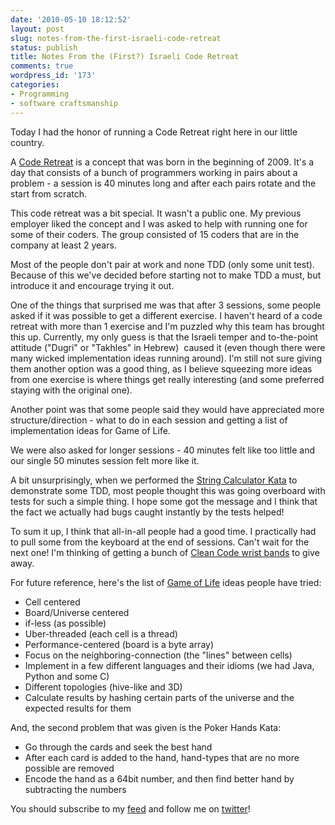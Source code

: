 ```yaml
---
date: '2010-05-10 18:12:52'
layout: post
slug: notes-from-the-first-israeli-code-retreat
status: publish
title: Notes From the (First?) Israeli Code Retreat
comments: true
wordpress_id: '173'
categories:
- Programming
- software craftsmanship
---
```


Today I had the honor of running a Code Retreat right here in our little country.

A [Code Retreat](http://www.coderetreat.com/) is a concept that was born in the beginning of 2009. It's a day that consists of a bunch of programmers working in pairs about a problem - a session is 40 minutes long and after each pairs rotate and the start from scratch.

This code retreat was a bit special. It wasn't a public one. My previous employer liked the concept and I was asked to help with running one for some of their coders. The group consisted of 15 coders that are in the company at least 2 years.

Most of the people don't pair at work and none TDD (only some unit test). Because of this we've decided before starting not to make TDD a must, but introduce it and encourage trying it out.

One of the things that surprised me was that after 3 sessions, some people asked if it was possible to get a different exercise. I haven't heard of a code retreat with more than 1 exercise and I'm puzzled why this team has brought this up. Currently, my only guess is that the Israeli temper and to-the-point attitude ("Dugri" or "Takhles" in Hebrew)  caused it (even though there were many wicked implementation ideas running around). I'm still not sure giving them another option was a good thing, as I believe squeezing more ideas from one exercise is where things get really interesting (and some preferred staying with the original one).

Another point was that some people said they would have appreciated more structure/direction - what to do in each session and getting a list of implementation ideas for Game of Life.

We were also asked for longer sessions - 40 minutes felt like too little and our single 50 minutes session felt more like it.

A bit unsurprisingly, when we performed the [String Calculator Kata](http://bit.ly/aSwMdV) to demonstrate some TDD, most people thought this was going overboard with tests for such a simple thing. I hope some got the message and I think that the fact we actually had bugs caught instantly by the tests helped!

To sum it up, I think that all-in-all people had a good time. I practically had to pull some from the keyboard at the end of sessions. Can't wait for the next one! I'm thinking of getting a bunch of [Clean Code wrist bands](http://bit.ly/aPug4e) to give away.

For future reference, here's the list of [Game of Life](http://bit.ly/cePVyl) ideas people have tried:

  * Cell centered
  * Board/Universe centered
  * if-less (as possible)
  * Uber-threaded (each cell is a thread)
  * Performance-centered (board is a byte array)
  * Focus on the neighboring-connection (the "lines" between cells)
  * Implement in a few different languages and their idioms (we had Java, Python and some C)
  * Different topologies (hive-like and 3D)
  * Calculate results by hashing certain parts of the universe and the expected results for them

And, the second problem that was given is the Poker Hands Kata:

  * Go through the cards and seek the best hand
  * After each card is added to the hand, hand-types that are no more possible are removed
  * Encode the hand as a 64bit number, and then find better hand by subtracting the numbers

You should subscribe to my [feed](http://feeds.feedburner.com/TheCodeDump) and follow me on [twitter](http://twitter.com/avivby)!
